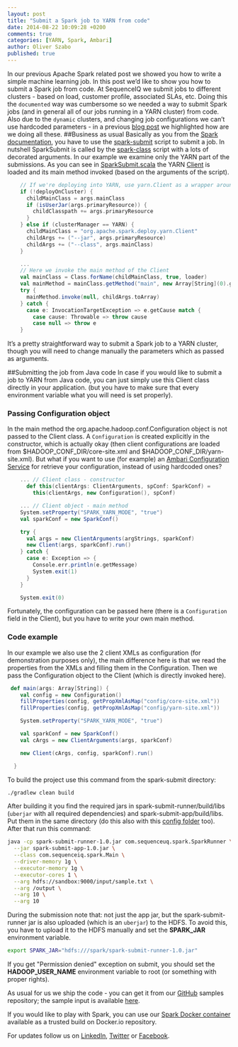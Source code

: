 ```yaml
---
layout: post
title: "Submit a Spark job to YARN from code"
date: 2014-08-22 10:09:28 +0200
comments: true
categories: [YARN, Spark, Ambari]
author: Oliver Szabo
published: true
---
```


In our previous Apache Spark related post we showed you how to write a simple machine learning job. In this post we’d like to show you how to submit a Spark job from code. At SequenceIQ we submit jobs to different clusters - based on load, customer profile, associated SLAs, etc. Doing this the `documented` way was cumbersome so we needed a way to submit Spark jobs (and in general all of our jobs running in a YARN cluster) from code. Also due to the `dynamic` clusters, and changing job configurations we can’t use hardcoded parameters - in a previous [blog post](http://blog.sequenceiq.com/blog/2014/07/09/ambari-configuration-service/) we highlighted how are we doing all these.
##Business as usual
Basically as you from the [Spark documentation](https://spark.apache.org/docs/1.0.1/submitting-applications.html), you have to use the [spark-submit](https://github.com/apache/spark/blob/master/bin/spark-submit) script to submit a job. In nutshell SparkSubmit is called
by the [spark-class](https://github.com/apache/spark/blob/master/bin/spark-class) script with a lots of decorated arguments. In our example we examine only the YARN part of the submissions.
As you can see in [SparkSubmit.scala](https://github.com/apache/spark/blob/master/core/src/main/scala/org/apache/spark/deploy/SparkSubmit.scala) the YARN [Client](https://github.com/apache/spark/blob/master/yarn/stable/src/main/scala/org/apache/spark/deploy/yarn/Client.scala) is loaded and its main method invoked (based on the arguments of the script).

```scala
    // If we're deploying into YARN, use yarn.Client as a wrapper around the user class
    if (!deployOnCluster) {
      childMainClass = args.mainClass
      if (isUserJar(args.primaryResource)) {
        childClasspath += args.primaryResource
      }
    } else if (clusterManager == YARN) {
      childMainClass = "org.apache.spark.deploy.yarn.Client"
      childArgs += ("--jar", args.primaryResource)
      childArgs += ("--class", args.mainClass)
    }

    ...
    // Here we invoke the main method of the Client
    val mainClass = Class.forName(childMainClass, true, loader)
    val mainMethod = mainClass.getMethod("main", new Array[String](0).getClass)
    try {
      mainMethod.invoke(null, childArgs.toArray)
    } catch {
      case e: InvocationTargetException => e.getCause match {
        case cause: Throwable => throw cause
        case null => throw e
    }
```
It’s a pretty straightforward way to submit a Spark job to a YARN cluster, though you will need to change manually the parameters which as passed as arguments.

<!--more-->

##Submitting the job from Java code
In case if you would like to submit a job to YARN from Java code, you can just simply use this Client class directly in your application.
(but you have to make sure that every environment variable what you will need is set properly).

### Passing Configuration object

In the main method the org.apache.hadoop.conf.Configuration object is not passed to the Client class. A `Configuration` is created explicitly in the constructor, which is actually okay (then client configurations are loaded from $HADOOP_CONF_DIR/core-site.xml and $HADOOP_CONF_DIR/yarn-site.xml).
But what if you want to use (for example) an [Ambari Configuration Service](http://blog.sequenceiq.com/blog/2014/07/09/ambari-configuration-service/) for retrieve your configuration, instead of using hardcoded ones?

```scala
    ... // Client class - constructor
      def this(clientArgs: ClientArguments, spConf: SparkConf) =
        this(clientArgs, new Configuration(), spConf)

    ... // Client object - main method
    System.setProperty("SPARK_YARN_MODE", "true")
    val sparkConf = new SparkConf()

    try {
      val args = new ClientArguments(argStrings, sparkConf)
      new Client(args, sparkConf).run()
    } catch {
      case e: Exception => {
        Console.err.println(e.getMessage)
        System.exit(1)
      }
    }

    System.exit(0)
```

Fortunately, the configuration can be passed here (there is a `Configuration` field in the Client), but you have to write your own main method.

### Code example

In our example we also use the 2 client XMLs as configuration (for demonstration purposes only), the main difference here is that we read the properties from the XMLs and filling them in the Configuration. Then we pass the Configuration object to the Client (which is directly invoked here).

```scala
 def main(args: Array[String]) {
    val config = new Configuration()
    fillProperties(config, getPropXmlAsMap("config/core-site.xml"))
    fillProperties(config, getPropXmlAsMap("config/yarn-site.xml"))

    System.setProperty("SPARK_YARN_MODE", "true")

    val sparkConf = new SparkConf()
    val cArgs = new ClientArguments(args, sparkConf)

    new Client(cArgs, config, sparkConf).run()

  }
```

To build the project use this command from the spark-submit directory:

```bash
./gradlew clean build
```

After building it you find the required jars in spark-submit-runner/build/libs (`uberjar` with all required dependencies) and spark-submit-app/build/libs. Put them in the same directory (do this also with this [config folder](https://github.com/sequenceiq/sequenceiq-samples/tree/master/spark-submit/spark-submit-runner/src/main/resources) too). After that run this command:

```bash
java -cp spark-submit-runner-1.0.jar com.sequenceuq.spark.SparkRunner \
  --jar spark-submit-app-1.0.jar \
  --class com.sequenceiq.spark.Main \
  --driver-memory 1g \
  --executor-memory 1g \
  --executor-cores 1 \
  --arg hdfs://sandbox:9000/input/sample.txt \
  --arg /output \
  --arg 10 \
  --arg 10
```

During the submission note that: not just the app jar, but the spark-submit-runner jar is also uploaded (which is an `uberjar`) to the HDFS. To avoid this, you have to upload it to the HDFS manually and set the **SPARK_JAR** environment variable.

```bash
export SPARK_JAR="hdfs:///spark/spark-submit-runner-1.0.jar"
```

If you get "Permission denied" exception on submit, you should set the **HADOOP_USER_NAME** environment variable to root (or something with proper rights).

As usual for us we ship the code - you can get it from our [GitHub](https://github.com/sequenceiq/sequenceiq-samples/tree/master/spark-submit) samples repository; the sample input is available [here](https://raw.githubusercontent.com/sequenceiq/sequenceiq-samples/master/spark-clustering/data/input.txt).

If you would like to play with Spark, you can use our [Spark Docker container](https://registry.hub.docker.com/u/sequenceiq/spark/) available as a trusted build on Docker.io repository.

For updates follow us on [LinkedIn](https://www.linkedin.com/company/sequenceiq/), [Twitter](https://twitter.com/sequenceiq) or [Facebook](https://www.facebook.com/sequenceiq).
